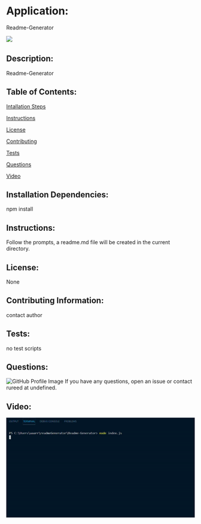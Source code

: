 
# Application:
Readme-Generator



<img src=https://img.shields.io/badge/rureed-bootcamp-orange />

## Description:
Readme-Generator

## Table of Contents:
  [Intallation Steps](#installSteps)  

  [Instructions](#instructions)  

  [License](#license)  

  [Contributing](#contributing)  

  [Tests](#tests)  

  [Questions](#questions)  

  [Video](#video)

## Installation Dependencies:
npm install

## Instructions:
Follow the prompts, a readme.md file will be created in the current directory.

## License:
None

## Contributing Information:
contact author

## Tests:
no test scripts

## Questions:
![GitHub Profile Image](https://avatars3.githubusercontent.com/u/61715274?v=4)
If you have any questions, open an issue or contact rureed at undefined.

## Video:
![gif animation](./gif/Readme-Gen1.gif)

